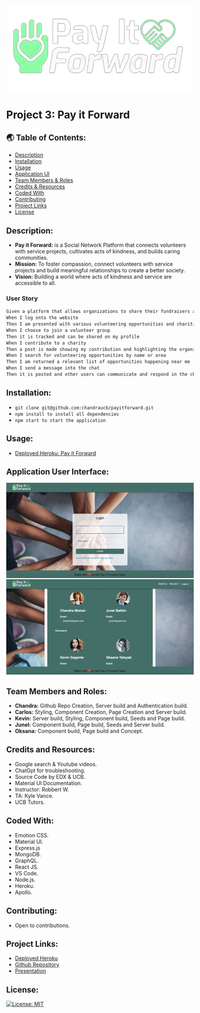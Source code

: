 <img src="./client/src/images/pay_it_logo-transformed.png">

# Project 3: Pay it Forward

## 🌏 Table of Contents:
- [Description](#description)
- [Installation](#installation)
- [Usage](#usage)
- [Application UI](#application-user-interface)
- [Team Members & Roles](#team-members-and-roles)
- [Credits & Resources](#credits-and-resources)
- [Coded With](#coded-with)
- [Contributing](#contributing)
- [Project Links](#project-links)
- [License](#license)

## Description:
* <strong>Pay it Forward:</strong> is a Social Network Platform that connects volunteers with service projects, cultivates acts of kindness, and builds caring communities.
* <strong>Mission:</strong> To foster compassion, connect volunteers with service projects and build meaningful relationships to create a better society. 
* <strong>Vision:</strong> Building a world where acts of kindness and service are accessible to all.

### User Story

```md
Given a platform that allows organizations to share their fundraisers and volunteer events
When I log onto the website 
Then I am presented with various volunteering opportunities and charities in or around my area
When I choose to join a volunteer group
Then it is tracked and can be shared on my profile
When I contribute to a charity 
Then a post is made showing my contribution and highlighting the organization
When I search for volunteering opportunities by name or area 
Then I am returned a relevant list of opportunities happening near me
When I send a message into the chat 
Then it is posted and other users can communicate and respond in the chat    
```

## Installation:
* `git clone git@github.com:chandraucb/payitforward.git`
* `npm install to install all dependencies`
* `npm start to start the application `

## Usage:
* [Deployed Heroku: Pay it Forward](https://payitforward-app-46493cd9589e.herokuapp.com/)

## Application User Interface:
<img src="./client/src/images/screenshot1.png">
<img src="./client/src/images/screenshot2.png">

## Team Members and Roles:
* <strong>Chandra:</strong> Github Repo Creation, Server build and Authentication build.
* <strong>Carlos:</strong> Styling, Component Creation, Page Creation and Server build.
* <strong>Kevin:</strong> Server build, Styling, Component build, Seeds and Page build.
* <strong>Junel:</strong> Component build, Page build, Seeds and Server build.
* <strong>Oksana:</strong> Component build, Page build and Concept.


## Credits and Resources:
* Google search & Youtube videos.
* ChatGpt for troubleshooting.
* Source Code by EDX & UCB.
* Material UI Documentation.
* Instructor: Robbert W.
* TA: Kyle Vance.
* UCB Tutors. 

## Coded With:
* Emotion CSS.
* Material UI.
* Express.js
* MongoDB.
* GraphQL.
* React JS.
* VS Code.
* Node.js.
* Heroku.
* Apollo.

## Contributing:
* Open to contributions.

## Project Links:
* [Deployed Heroku](https://payitforward-app-46493cd9589e.herokuapp.com/)
* [Github Repository](https://github.com/chandraucb/payitforward)
* [Presentation](https://docs.google.com/presentation/d/1pO2XIUwBA6MG65ih-0xgYYChhczAM1CooJPCOSsAeq0/edit?usp=sharing)

## License:
[![License: MIT](https://img.shields.io/badge/License-MIT-green.svg)](https://opensource.org/licenses/MIT)











